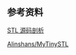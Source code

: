 ## 参考资料

[STL 源码剖析](https://book.douban.com/subject/1110934/)

[Alinshans/MyTinySTL](https://github.com/Alinshans/MyTinySTL)